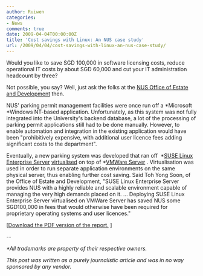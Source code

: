 ```yaml
---
author: Ruiwen
categories:
- News
comments: true
date: 2009-04-04T00:00:00Z
title: 'Cost savings with Linux: An NUS case study'
url: /2009/04/04/cost-savings-with-linux-an-nus-case-study/
---
```


Would you like to save SGD 100,000 in software licensing costs, reduce operational IT costs by about SGD 60,000 and cut your IT administration headcount by three?

Not possible, you say? Well, just ask the folks at the <a href="http://www.nus.edu.sg/oed/">NUS Office of Estate and Development</a> then.

NUS' parking permit management facilities were once run off a *Microsoft *Windows NT-based application. Unfortunately, as this system was not fully integrated into the University's backend database, a lot of the processing of parking permit applications still had to be done manually. However, to enable automation and integration in the existing application would have been &quot;prohibitively expensive, with additional user licence fees adding significant costs to the department&quot;.

Eventually, a new parking system was developed that ran off  *<a href="http://www.novell.com/products/server/">SUSE Linux Enterprise Server</a> <a href="http://en.wikipedia.org/wiki/Full_virtualization">virtualised</a> on top of *<a href="http://www.vmware.com/products/server/">VMWare Server</a> . Virtualisation was used in order to run separate application environments on the same physical server, thus enabling further cost saving. Said Toh Yong Soon, of the Office of Estate and Development, &quot;SUSE Linux Enterprise Server provides NUS with a highly reliable and scalable environment capable of managing the very high demands placed on it. ... Deploying SUSE Linux Enterprise Server virtualised on VMWare Server has saved NUS some SGD100,000 in fees that would otherwise have been required for proprietary operating systems and user licences.&quot;

[<a href="http://tinyurl.com/dzn5wf">Download the PDF version of the report.</a> ]

--

<em>*All trademarks are property of their respective owners.</em>

<em>This post was written as a purely journalistic article and was in no way sponsored by any vendor.</em>

